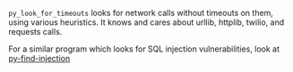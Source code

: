 `py_look_for_timeouts` looks for network calls without timeouts on them, using various heuristics. It knows and cares about urllib, httplib, twilio, and requests calls.

For a similar program which looks for SQL injection vulnerabilities, look at [py-find-injection](https://github.com/uber/py-find-injection)
